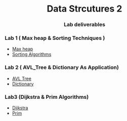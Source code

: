 <h1 align="center">Data Strcutures 2</h1>


<h3 align="center">Lab deliverables</h3>


### Lab 1 ( Max heap & Sorting Techniques )
- [Max heap](src/heap)
- [Sorting Algorithms](src/sortingAlgorithms)


### Lab 2 ( AVL_Tree & Dictionary As Application)
- [AVL Tree](src/avl/implementation/)
- [Dictionary](src/avl/dictionary)


### Lab3 (Dijkstra & Prim Algorithms)
- [Dijkstra](src/graphs/Dijkstra.java)
- [Prim](src/graphs/Prim.java)
